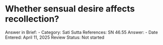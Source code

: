 # Whether sensual desire affects recollection?

Answer in Brief: -
 Category: Sati
Sutta References: SN 46.55
Answer: -
Date Entered: April 11, 2025
Review Status: Not started